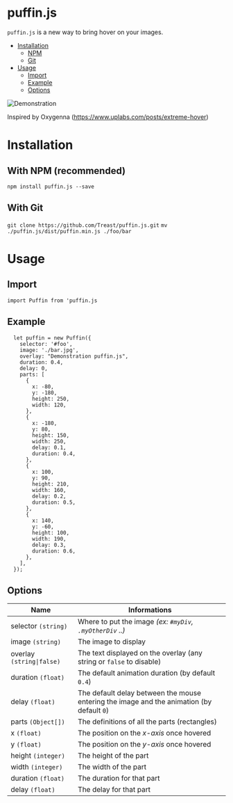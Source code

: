 # puffin.js
`puffin.js` is a new way to bring hover on your images.

 - [Installation](#installation)
	 - [NPM](#with-npm-recommended)
	 - [Git](#with-git)
- [Usage](#usage)
	- [Import](#import)
	- [Example](#example)
	- [Options](#options)

![Demonstration](https://github.com/Treast/puffin.js/blob/master/example/demonstration.gif)

Inspired by Oxygenna (https://www.uplabs.com/posts/extreme-hover)

# Installation
## With NPM (recommended)
`npm install puffin.js --save`

## With Git
`git clone https://github.com/Treast/puffin.js.git`
`mv ./puffin.js/dist/puffin.min.js ./foo/bar`

# Usage
## Import
`import Puffin from 'puffin.js`

## Example

      let puffin = new Puffin({
        selector: '#foo',
        image: './bar.jpg',
        overlay: "Demonstration puffin.js",
        duration: 0.4,
        delay: 0,
        parts: [
          {
            x: -80,
            y: -180,
            height: 250,
            width: 120,
          },
          {
            x: -180,
            y: 80,
            height: 150,
            width: 250,
            delay: 0.1,
            duration: 0.4,
          },
          {
            x: 100,
            y: 90,
            height: 210,
            width: 160,
            delay: 0.2,
            duration: 0.5,
          },
          {
            x: 140,
            y: -60,
            height: 100,
            width: 190,
            delay: 0.3,
            duration: 0.6,
          },
        ],
      });
## Options
|Name|Informations|
|--|--|
|selector `(string)`|Where to put the image *(ex: `#myDiv`, `.myOtherDiv` ..)*|
|image `(string)`|The image to display|
|overlay `(string\|false)`|The text displayed on the overlay (any string or `false` to disable)|
|duration `(float)`|The default animation duration (by default `0.4`)|
|delay `(float)`|The default delay between the mouse entering the image and the animation (by default `0`)|
|parts `(Object[])`|The definitions of all the parts (rectangles)|
|x `(float)`|The position on the *x-axis* once hovered|
|y `(float)`|The position on the *y-axis* once hovered|
|height `(integer)`|The height of the part|
|width `(integer)`|The width of the part|
|duration `(float)`|The duration for that part|
|delay `(float)`|The delay for that part|
